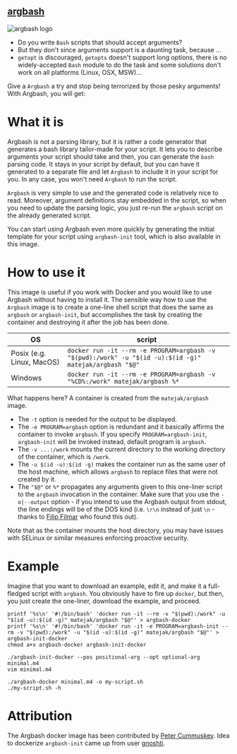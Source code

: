 [argbash](https://argbash.io)
-----------------------------

![argbash logo](https://raw.githubusercontent.com/matejak/argbash/master/resources/logo/argbash-docker.png)

* Do you write `Bash` scripts that should accept arguments?
* But they don't since arguments support is a daunting task, because ...
* `getopt` is discouraged, `getopts` doesn't support long options, there is no widely-accepted `Bash` module to do the task and some solutions don't work on all platforms (Linux, OSX, MSW)...

Give a `Argbash` a try and stop being terrorized by those pesky arguments! With Argbash, you will get:


What it is
==========

Argbash is not a parsing library, but it is rather a code generator that generates a bash library tailor-made for your script.
It lets you to describe arguments your script should take and then, you can generate the `bash` parsing code.
It stays in your script by default, but you can have it generated to a separate file and let `Argbash` to include it in your script for you.
In any case, you won't need `Argbash` to run the script.

`Argbash` is very simple to use and the generated code is relatively nice to read.
Moreover, argument definitions stay embedded in the script, so when you need to update the parsing logic, you just re-run the `argbash` script on the already generated script.

You can start using Argbash even more quickly by generating the initial template for your script using `argbash-init` tool, which is also available in this image.


How to use it
=============

This image is useful if you work with Docker and you would like to use Argbash without having to install it.
The sensible way how to use the `Argbash` image is to create a one-line shell script that does the same as `argbash` or `argbash-init`, but accomplishes the task by creating the container and destroying it after the job has been done.


| OS | script |
| --- | --- |
| Posix (e.g. Linux, MacOS) | `docker run -it --rm -e PROGRAM=argbash -v "$(pwd):/work" -u "$(id -u):$(id -g)" matejak/argbash "$@"` |
| Windows | `docker run -it --rm -e PROGRAM=argbash -v "%CD%:/work" matejak/argbash %*` |

What happens here?
A container is created from the `matejak/argbash` image.

* The `-t` option is needed for the output to be displayed.
* The `-e PROGRAM=argbash` option is redundant and it basically affirms the container to invoke `argbash`. If you specify `PROGRAM=argbash-init`, `argbash-init` will be invoked instead, default program is `argbash`.
* The `-v ...:/work` mounts the current directory to the working directory of the container, which is `/work`.
* The `-u $(id -u):$(id -g)` makes the container run as the same user of the host machine, which allows `argbash` to replace files that were not created by it.
* The `"$@"` or `%*` propagates any arguments given to this one-liner script to the `argbash` invocation in the container.
  Make sure that you use the `-o|--output` option - if you intend to use the Argbash output from stdout, the line endings will be of the DOS kind (i.e. `\r\n` instead of just `\n` - thanks to [Filip Filmar](https://github.com/filmil) who found this out).

Note that as the container mounts the host directory, you may have issues with SELinux or similar measures enforcing proactive security.


Example
=======

Imagine that you want to download an example, edit it, and make it a full-fledged script with `argbash`.
You obviously have to fire up `docker`, but then, you just create the one-liner, download the example, and proceed.

``` shell
printf '%s\n' '#!/bin/bash' 'docker run -it --rm -v "$(pwd):/work" -u "$(id -u):$(id -g)" matejak/argbash "$@"' > argbash-docker
printf '%s\n' '#!/bin/bash' 'docker run -it -e PROGRAM=argbash-init --rm -v "$(pwd):/work" -u "$(id -u):$(id -g)" matejak/argbash "$@"' > argbash-init-docker
chmod a+x argbash-docker argbash-init-docker

./argbash-init-docker --pos positional-arg --opt optional-arg minimal.m4
vim minimal.m4

./argbash-docker minimal.m4 -o my-script.sh
./my-script.sh -h
```

Attribution
===========

The Argbash docker image has been contributed by [Peter Cummuskey](https://github.com/Tzrlk).
Idea to dockerize `argbash-init` came up from user [gnoshti](https://hub.docker.com/u/gnosthi/).
